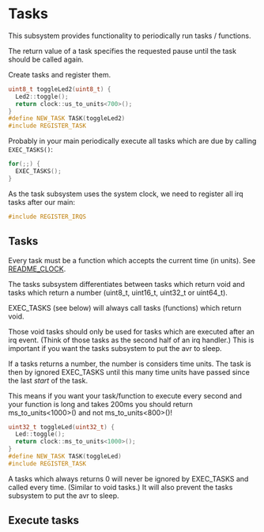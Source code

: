# Tasks

This subsystem provides functionality to periodically run tasks /
functions.

The return value of a task specifies the requested pause until the
task should be called again.

Create tasks and register them.
```C++
uint8_t toggleLed2(uint8_t) {
  Led2::toggle();
  return clock::us_to_units<700>();
}
#define NEW_TASK TASK(toggleLed2)
#include REGISTER_TASK
```

Probably in your main periodically execute all tasks which are due
by calling `EXEC_TASKS()`:
```C++
for(;;) {
  EXEC_TASKS();
}
```

As the task subsystem uses the system clock, we need to register all
irq tasks after our main:
```C++
#include REGISTER_IRQS
```

## Tasks

Every task must be a function which accepts the current time (in
units).  See [README_CLOCK](README_CLOCK).

The tasks subsystem differentiates between tasks which return void and
tasks which return a number (uint8_t, uint16_t, uint32_t or uint64_t).

EXEC_TASKS (see below) will always call tasks (functions) which return
void.

Those void tasks should only be used for tasks which are executed after
an irq event.  (Think of those tasks as the second half of an irq
handler.)  This is important if you want the tasks subsystem to put
the avr to sleep.

If a tasks returns a number, the number is considers time units.
The task is then by ignored EXEC_TASKS until this many time units
have passed since the last _start_ of the task.

This means if you want your task/function to execute every second
and your function is long and takes 200ms you should return
ms_to_units<1000>() and not ms_to_units<800>()!

```C++
uint32_t toggleLed(uint32_t) {
  Led::toggle();
  return clock::ms_to_units<1000>();
}
#define NEW_TASK TASK(toggleLed)
#include REGISTER_TASK
```

A tasks which always returns 0 will never be ignored by EXEC_TASKS and
called every time.  (Similar to void tasks.)  It will also prevent the
tasks subsystem to put the avr to sleep.


## Execute tasks

